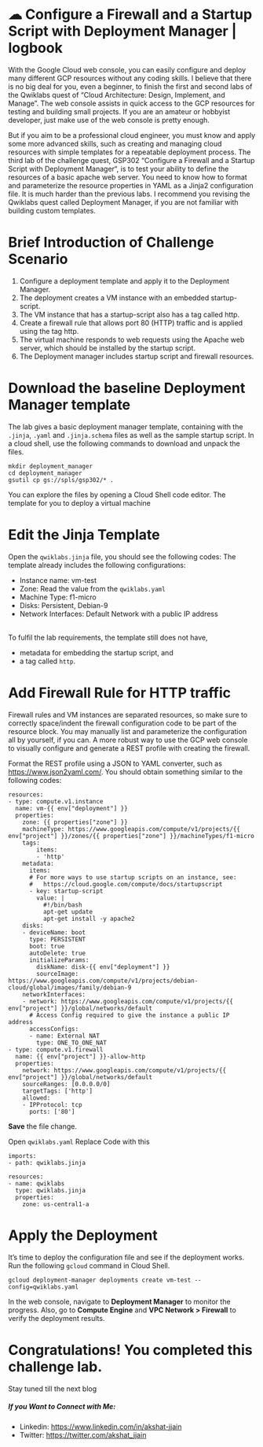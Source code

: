 # ☁ Configure a Firewall and a Startup Script with Deployment Manager | logbook

 
With the Google Cloud web console, you can easily configure and deploy many different GCP resources without any coding skills. I believe that there is no big deal for you, even a beginner, to finish the first and second labs of the Qwiklabs quest of “Cloud Architecture: Design, Implement, and Manage”. The web console assists in quick access to the GCP resources for testing and building small projects. If you are an amateur or hobbyist developer, just make use of the web console is pretty enough.

But if you aim to be a professional cloud engineer, you must know and apply some more advanced skills, such as creating and managing cloud resources with simple templates for a repeatable deployment process. The third lab of the challenge quest, GSP302 “Configure a Firewall and a Startup Script with Deployment Manager“, is to test your ability to define the resources of a basic apache web server. You need to know how to format and parameterize the resource properties in YAML as a Jinja2 configuration file. It is much harder than the previous labs. I recommend you revising the Qwiklabs quest called Deployment Manager, if you are not familiar with building custom templates.

# Brief Introduction of Challenge Scenario

1. Configure a deployment template and apply it to the Deployment Manager.
2. The deployment creates a VM instance with an embedded startup-script.
3. The VM instance that has a startup-script also has a tag called http.
4. Create a firewall rule that allows port 80 (HTTP) traffic and is applied using the tag http.
5. The virtual machine responds to web requests using the Apache web server, which should be installed by the startup script.
6. The Deployment manager includes startup script and firewall resources.

# Download the baseline Deployment Manager template

The lab gives a basic deployment manager template, containing with the `.jinja`, `.yaml` and `.jinja.schema` files as well as the sample startup script. In a cloud shell, use the following commands to download and unpack the files.

```
mkdir deployment_manager
cd deployment_manager
gsutil cp gs://spls/gsp302/* .
```
You can explore the files by opening a Cloud Shell code editor. The template for you to deploy a virtual machine

# Edit the Jinja Template
Open the `qwiklabs.jinja` file, you should see the following codes:
The template already includes the following configurations:

* Instance name: vm-test
* Zone: Read the value from the `qwiklabs.yaml`
* Machine Type: f1-micro
* Disks: Persistent, Debian-9
* Network Interfaces: Default Network with a public IP address
<br>
To fulfil the lab requirements, the template still does not have,

* metadata for embedding the startup script, and
* a tag called `http`.

# Add Firewall Rule for HTTP traffic
Firewall rules and VM instances are separated resources, so make sure to correctly space/indent the firewall configuration code to be part of the resource block. You may manually list and parameterize the configuration all by yourself, if you can. A more robust way to use the GCP web console to visually configure and generate a REST profile with creating the firewall.

Format the REST profile using a JSON to YAML converter, such as https://www.json2yaml.com/. You should obtain something similar to the following codes:

```
resources:
- type: compute.v1.instance
  name: vm-{{ env["deployment"] }}
  properties:
    zone: {{ properties["zone"] }}
    machineType: https://www.googleapis.com/compute/v1/projects/{{ env["project"] }}/zones/{{ properties["zone"] }}/machineTypes/f1-micro
    tags:
        items:
        - 'http'
    metadata:
      items:
      # For more ways to use startup scripts on an instance, see:
      #   https://cloud.google.com/compute/docs/startupscript
      - key: startup-script
        value: |
          #!/bin/bash
          apt-get update
          apt-get install -y apache2
    disks:
    - deviceName: boot
      type: PERSISTENT
      boot: true
      autoDelete: true
      initializeParams:
        diskName: disk-{{ env["deployment"] }}
        sourceImage: https://www.googleapis.com/compute/v1/projects/debian-cloud/global/images/family/debian-9
    networkInterfaces:
    - network: https://www.googleapis.com/compute/v1/projects/{{ env["project"] }}/global/networks/default
      # Access Config required to give the instance a public IP address
      accessConfigs:
      - name: External NAT
        type: ONE_TO_ONE_NAT
- type: compute.v1.firewall
  name: {{ env["project"] }}-allow-http
  properties:
    network: https://www.googleapis.com/compute/v1/projects/{{ env["project"] }}/global/networks/default
    sourceRanges: [0.0.0.0/0]
    targetTags: ['http']
    allowed:
    - IPProtocol: tcp
      ports: ['80']
```
**Save** the file change.

Open `qwiklabs.yaml`
Replace Code with this
```
imports:
- path: qwiklabs.jinja

resources:
- name: qwiklabs
  type: qwiklabs.jinja
  properties:
    zone: us-central1-a
```

# Apply the Deployment
It’s time to deploy the configuration file and see if the deployment works. Run the following `gcloud` command in Cloud Shell.
```
gcloud deployment-manager deployments create vm-test --config=qwiklabs.yaml
```
In the web console, navigate to **Deployment Manager** to monitor the progress. Also, go to **Compute Engine** and **VPC Network > Firewall** to verify the deployment results.


# Congratulations! You completed this challenge lab.
Stay tuned till the next blog
##### If you Want to Connect with Me:

- Linkedin: https://www.linkedin.com/in/akshat-jjain
- Twitter: https://twitter.com/akshat_jjain

